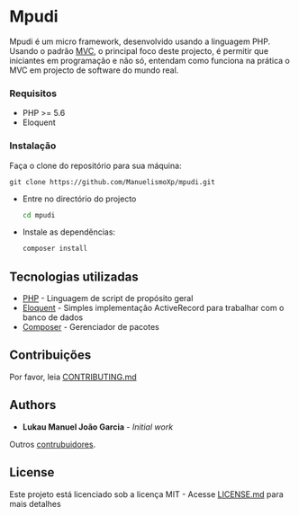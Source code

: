 # Mpudi

Mpudi é um micro framework, desenvolvido usando a linguagem PHP. Usando o padrão [MVC](https://pt.wikipedia.org/wiki/MVC), o principal foco deste projecto, é permitir que iniciantes em programação e não só, entendam como funciona na prática o MVC em projecto de software do mundo real.

### Requisitos

- PHP >= 5.6
- Eloquent

### Instalação

 Faça o clone do repositório para sua máquina:
  ```git
  git clone https://github.com/ManuelismoXp/mpudi.git
  ```
* Entre no directório do projecto
  ```bash
  cd mpudi
  ```
* Instale as dependẽncias:
  ```bash
  composer install
  ```
  
## Tecnologias utilizadas

* [PHP](http://php.net/manual/pt_BR/) - Linguagem de script de propósito geral
* [Eloquent](https://laravel-docs-pt-br.readthedocs.io/en/latest/eloquent/) - Simples implementação ActiveRecord para trabalhar com o banco de dados
* [Composer](https://getcomposer.org/) - Gerenciador de pacotes

## Contribuições

Por favor, leia [CONTRIBUTING.md](https://github.com/ManuelismoXp/mpudi/CONTRIBUTING.md)
## Authors

* **Lukau Manuel João Garcia** - *Initial work*

Outros [contrubuidores](https://github.com/ManuelismoXp/mpudi/contributors).

## License

Este projeto está licenciado sob a licença MIT - Acesse [LICENSE.md](LICENSE.md) para mais detalhes

